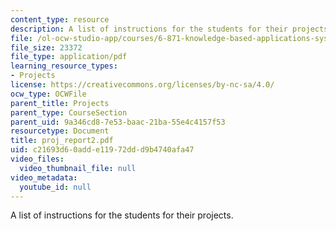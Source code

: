 ```yaml
---
content_type: resource
description: A list of instructions for the students for their projects.
file: /ol-ocw-studio-app/courses/6-871-knowledge-based-applications-systems-spring-2005/c21693d60adde11972ddd9b4740afa47_proj_report2.pdf
file_size: 23372
file_type: application/pdf
learning_resource_types:
- Projects
license: https://creativecommons.org/licenses/by-nc-sa/4.0/
ocw_type: OCWFile
parent_title: Projects
parent_type: CourseSection
parent_uid: 9a346cd8-7e53-baac-21ba-55e4c4157f53
resourcetype: Document
title: proj_report2.pdf
uid: c21693d6-0add-e119-72dd-d9b4740afa47
video_files:
  video_thumbnail_file: null
video_metadata:
  youtube_id: null
---
```

A list of instructions for the students for their projects.